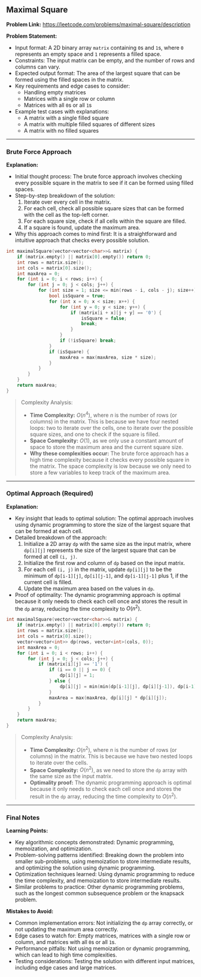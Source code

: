 ## Maximal Square

**Problem Link:** https://leetcode.com/problems/maximal-square/description

**Problem Statement:**
- Input format: A 2D binary array `matrix` containing `0`s and `1`s, where `0` represents an empty space and `1` represents a filled space.
- Constraints: The input matrix can be empty, and the number of rows and columns can vary.
- Expected output format: The area of the largest square that can be formed using the filled spaces in the matrix.
- Key requirements and edge cases to consider:
  - Handling empty matrices
  - Matrices with a single row or column
  - Matrices with all `0`s or all `1`s
- Example test cases with explanations:
  - A matrix with a single filled square
  - A matrix with multiple filled squares of different sizes
  - A matrix with no filled squares

---

### Brute Force Approach

**Explanation:**
- Initial thought process: The brute force approach involves checking every possible square in the matrix to see if it can be formed using filled spaces.
- Step-by-step breakdown of the solution:
  1. Iterate over every cell in the matrix.
  2. For each cell, check all possible square sizes that can be formed with the cell as the top-left corner.
  3. For each square size, check if all cells within the square are filled.
  4. If a square is found, update the maximum area.
- Why this approach comes to mind first: It is a straightforward and intuitive approach that checks every possible solution.

```cpp
int maximalSquare(vector<vector<char>>& matrix) {
    if (matrix.empty() || matrix[0].empty()) return 0;
    int rows = matrix.size();
    int cols = matrix[0].size();
    int maxArea = 0;
    for (int i = 0; i < rows; i++) {
        for (int j = 0; j < cols; j++) {
            for (int size = 1; size <= min(rows - i, cols - j); size++) {
                bool isSquare = true;
                for (int x = 0; x < size; x++) {
                    for (int y = 0; y < size; y++) {
                        if (matrix[i + x][j + y] == '0') {
                            isSquare = false;
                            break;
                        }
                    }
                    if (!isSquare) break;
                }
                if (isSquare) {
                    maxArea = max(maxArea, size * size);
                }
            }
        }
    }
    return maxArea;
}
```

> Complexity Analysis:
> - **Time Complexity:** $O(n^4)$, where $n$ is the number of rows (or columns) in the matrix. This is because we have four nested loops: two to iterate over the cells, one to iterate over the possible square sizes, and one to check if the square is filled.
> - **Space Complexity:** $O(1)$, as we only use a constant amount of space to store the maximum area and the current square size.
> - **Why these complexities occur:** The brute force approach has a high time complexity because it checks every possible square in the matrix. The space complexity is low because we only need to store a few variables to keep track of the maximum area.

---

### Optimal Approach (Required)

**Explanation:**
- Key insight that leads to optimal solution: The optimal approach involves using dynamic programming to store the size of the largest square that can be formed at each cell.
- Detailed breakdown of the approach:
  1. Initialize a 2D array `dp` with the same size as the input matrix, where `dp[i][j]` represents the size of the largest square that can be formed at cell `(i, j)`.
  2. Initialize the first row and column of `dp` based on the input matrix.
  3. For each cell `(i, j)` in the matrix, update `dp[i][j]` to be the minimum of `dp[i-1][j]`, `dp[i][j-1]`, and `dp[i-1][j-1]` plus 1, if the current cell is filled.
  4. Update the maximum area based on the values in `dp`.
- Proof of optimality: The dynamic programming approach is optimal because it only needs to check each cell once and stores the result in the `dp` array, reducing the time complexity to $O(n^2)$.

```cpp
int maximalSquare(vector<vector<char>>& matrix) {
    if (matrix.empty() || matrix[0].empty()) return 0;
    int rows = matrix.size();
    int cols = matrix[0].size();
    vector<vector<int>> dp(rows, vector<int>(cols, 0));
    int maxArea = 0;
    for (int i = 0; i < rows; i++) {
        for (int j = 0; j < cols; j++) {
            if (matrix[i][j] == '1') {
                if (i == 0 || j == 0) {
                    dp[i][j] = 1;
                } else {
                    dp[i][j] = min(min(dp[i-1][j], dp[i][j-1]), dp[i-1][j-1]) + 1;
                }
                maxArea = max(maxArea, dp[i][j] * dp[i][j]);
            }
        }
    }
    return maxArea;
}
```

> Complexity Analysis:
> - **Time Complexity:** $O(n^2)$, where $n$ is the number of rows (or columns) in the matrix. This is because we have two nested loops to iterate over the cells.
> - **Space Complexity:** $O(n^2)$, as we need to store the `dp` array with the same size as the input matrix.
> - **Optimality proof:** The dynamic programming approach is optimal because it only needs to check each cell once and stores the result in the `dp` array, reducing the time complexity to $O(n^2)$.

---

### Final Notes

**Learning Points:**
- Key algorithmic concepts demonstrated: Dynamic programming, memoization, and optimization.
- Problem-solving patterns identified: Breaking down the problem into smaller sub-problems, using memoization to store intermediate results, and optimizing the solution using dynamic programming.
- Optimization techniques learned: Using dynamic programming to reduce the time complexity, and memoization to store intermediate results.
- Similar problems to practice: Other dynamic programming problems, such as the longest common subsequence problem or the knapsack problem.

**Mistakes to Avoid:**
- Common implementation errors: Not initializing the `dp` array correctly, or not updating the maximum area correctly.
- Edge cases to watch for: Empty matrices, matrices with a single row or column, and matrices with all `0`s or all `1`s.
- Performance pitfalls: Not using memoization or dynamic programming, which can lead to high time complexities.
- Testing considerations: Testing the solution with different input matrices, including edge cases and large matrices.
